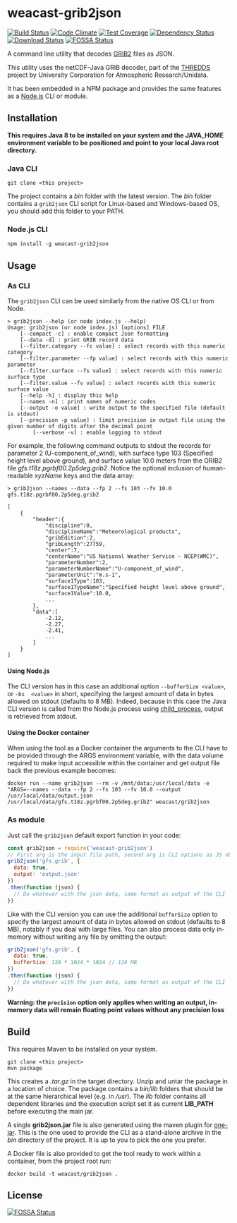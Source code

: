 # weacast-grib2json

[![Build Status](https://travis-ci.com/weacast/weacast-grib2json.png?branch=master)](https://travis-ci.com/weacast/weacast-grib2json)
[![Code Climate](https://codeclimate.com/github/weacast/weacast-grib2json/badges/gpa.svg)](https://codeclimate.com/github/weacast/weacast-grib2json)
[![Test Coverage](https://codeclimate.com/github/weacast/weacast-grib2json/badges/coverage.svg)](https://codeclimate.com/github/weacast/weacast-grib2json/coverage)
[![Dependency Status](https://img.shields.io/david/weacast/weacast-grib2json.svg?style=flat-square)](https://david-dm.org/weacast/weacast-grib2json)
[![Download Status](https://img.shields.io/npm/dm/grib2json.svg?style=flat-square)](https://www.npmjs.com/package/weacast-grib2json)
[![FOSSA Status](https://app.fossa.io/api/projects/git%2Bgithub.com%2Fweacast%2Fweacast-grib2json.svg?type=shield)](https://app.fossa.io/projects/git%2Bgithub.com%2Fweacast%2Fweacast-grib2json?ref=badge_shield)

A command line utility that decodes [GRIB2](http://en.wikipedia.org/wiki/GRIB) files as JSON.

This utility uses the netCDF-Java GRIB decoder, part of the [THREDDS](https://github.com/Unidata/thredds) project
by University Corporation for Atmospheric Research/Unidata.

It has been embedded in a NPM package and provides the same features as a [Node.js](https://nodejs.org) CLI or module.

## Installation

**This requires Java 8 to be installed on your system and the JAVA_HOME environment variable to be positioned and point to your local Java root directory.**

### Java CLI

```
git clone <this project>
```

The project contains a *bin* folder with the latest version. The *bin* folder contains a `grib2json` CLI script for Linux-based and Windows-based OS, you should add this folder to your PATH.

### Node.js CLI

```
npm install -g weacast-grib2json
```

## Usage

### As CLI

The `grib2json` CLI can be used similarly from the native OS CLI or from Node.

```
> grib2json --help (or node index.js --help)
Usage: grib2json (or node index.js) [options] FILE
	[--compact -c] : enable compact Json formatting
	[--data -d] : print GRIB record data
	[--filter.category --fc value] : select records with this numeric category
	[--filter.parameter --fp value] : select records with this numeric parameter
	[--filter.surface --fs value] : select records with this numeric surface type
	[--filter.value --fv value] : select records with this numeric surface value
	[--help -h] : display this help
	[--names -n] : print names of numeric codes
	[--output -o value] : write output to the specified file (default is stdout)
	[--precision -p value] : limit precision in output file using the given number of digits after the decimal point
    	[--verbose -v] : enable logging to stdout
```

For example, the following command outputs to stdout the records for parameter 2 (U-component_of_wind), with
surface type 103 (Specified height level above ground), and surface value 10.0 meters from the GRIB2 file
_gfs.t18z.pgrbf00.2p5deg.grib2_. Notice the optional inclusion of human-readable _xyzName_ keys and the data array:

```
> grib2json --names --data --fp 2 --fs 103 --fv 10.0 gfs.t18z.pgrbf00.2p5deg.grib2

[
    {
        "header":{
            "discipline":0,
            "disciplineName":"Meteorological products",
            "gribEdition":2,
            "gribLength":27759,
            "center":7,
            "centerName":"US National Weather Service - NCEP(WMC)",
            "parameterNumber":2,
            "parameterNumberName":"U-component_of_wind",
            "parameterUnit":"m.s-1",
            "surface1Type":103,
            "surface1TypeName":"Specified height level above ground",
            "surface1Value":10.0,
            ...
        },
        "data":[
            -2.12,
            -2.27,
            -2.41,
            ...
        ]
    }
]
```

#### Using Node.js

The CLI version has in this case an additional option `--bufferSize <value>`, or `-bs  <value>` in short, specifying the largest amount of data in bytes allowed on stdout (defaults to 8 MB). Indeed, because in this case the Java CLI version is called from the Node.js process using [child_process](https://nodejs.org/api/child_process.html), output is retrieved from stdout.

#### Using the Docker container

When using the tool as a Docker container the arguments to the CLI have to be provided through the ARGS environment variable, with the data volume required to make input accessible within the container and get output file back the previous example becomes:
```
docker run --name grib2json --rm -v /mnt/data:/usr/local/data -e "ARGS=--names --data --fp 2 --fs 103 --fv 10.0 --output /usr/local/data/output.json /usr/local/data/gfs.t18z.pgrbf00.2p5deg.grib2" weacast/grib2json
```

### As module

Just call the `grib2json` default export function in your code:
```javascript
const grib2json = require('weacast-grib2json')
// First arg is the input file path, second arg is CLI options as JS object
grib2json('gfs.grib', {
  data: true,
  output: 'output.json'
})
.then(function (json) {
  // Do whatever with the json data, same format as output of the CLI
})
```

Like with the CLI version you can use the additional `bufferSize` option to specify the largest amount of data in bytes allowed on stdout (defaults to 8 MB), notably if you deal with large files. You can also process data only in-memory without writing any file by omitting the output:
```javascript
grib2json('gfs.grib', {
  data: true,
  bufferSize: 128 * 1024 * 1024 // 128 MB
})
.then(function (json) {
  // Do whatever with the json data, same format as output of the CLI
})
```

**Warning: the `precision` option only applies when writing an output, in-memory data will remain floating point values without any precision loss**

## Build

This requires Maven to be installed on your system.

```
git clone <this project>
mvn package
```

This creates a *.tar.gz* in the target directory. Unzip and untar the package in a location of choice.
The package contains a *bin/lib* folders that should be at the same hierarchical level (e.g. in */usr*). The *lib* folder contains all dependent libraries and the execution script set it as current **LIB_PATH** before executing the main jar.

A single **grib2json.jar** file is also generated using the maven plugin for [one-jar](http://one-jar.sourceforge.net/). This is the one used to provide the CLI as a stand-alone archive in the *bin* directory of the project. It is up to you to pick the one you prefer.

A Docker file is also provided to get the tool ready to work within a container, from the project root run:
```
docker build -t weacast/grib2json .
```


## License
[![FOSSA Status](https://app.fossa.io/api/projects/git%2Bgithub.com%2Fweacast%2Fweacast-grib2json.svg?type=large)](https://app.fossa.io/projects/git%2Bgithub.com%2Fweacast%2Fweacast-grib2json?ref=badge_large)
